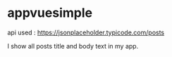 # appvuesimple

api used : https://jsonplaceholder.typicode.com/posts

I show all posts title and body text in my app.
